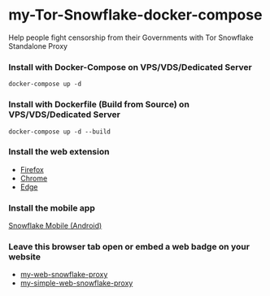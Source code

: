 # my-Tor-Snowflake-docker-compose
Help people fight censorship from their Governments with Tor Snowflake Standalone Proxy

### Install with Docker-Compose on VPS/VDS/Dedicated Server
```
docker-compose up -d
```

### Install with Dockerfile (Build from Source) on VPS/VDS/Dedicated Server
```
docker-compose up -d --build
```

### Install the web extension

- [Firefox](https://addons.mozilla.org/en-US/firefox/addon/torproject-snowflake/)
- [Chrome](https://chrome.google.com/webstore/detail/snowflake/mafpmfcccpbjnhfhjnllmmalhifmlcie)
- [Edge](https://chrome.google.com/webstore/detail/snowflake/mafpmfcccpbjnhfhjnllmmalhifmlcie)

### Install the mobile app

[Snowflake Mobile (Android)](https://gitlab.torproject.org/tpo/anti-censorship/pluggable-transports/snowflake-mobile)

### Leave this browser tab open or embed a web badge on your website

- [my-web-snowflake-proxy](https://github.com/WhateverItWorks/my-web-snowflake-proxy)
- [my-simple-web-snowflake-proxy](https://github.com/WhateverItWorks/my-simple-web-snowflake-proxy)
